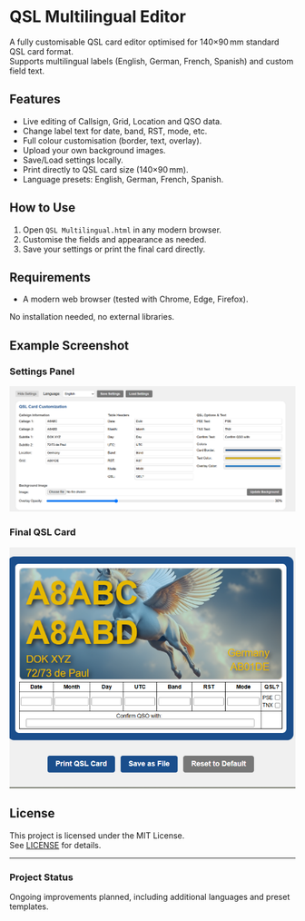 # QSL Multilingual Editor

A fully customisable QSL card editor optimised for 140×90 mm standard QSL card format.  
Supports multilingual labels (English, German, French, Spanish) and custom field text.

## Features

- Live editing of Callsign, Grid, Location and QSO data.
- Change label text for date, band, RST, mode, etc.
- Full colour customisation (border, text, overlay).
- Upload your own background images.
- Save/Load settings locally.
- Print directly to QSL card size (140×90 mm).
- Language presets: English, German, French, Spanish.

## How to Use

1. Open `QSL Multilingual.html` in any modern browser.
2. Customise the fields and appearance as needed.
3. Save your settings or print the final card directly.

## Requirements

- A modern web browser (tested with Chrome, Edge, Firefox).

No installation needed, no external libraries.

## Example Screenshot

### Settings Panel
![Settings Screenshot](screenshot1.png)

### Final QSL Card
![QSL Card Screenshot](screenshot2.png)

## License

This project is licensed under the MIT License.  
See [LICENSE](LICENSE) for details.

---

### Project Status

Ongoing improvements planned, including additional languages and preset templates.
